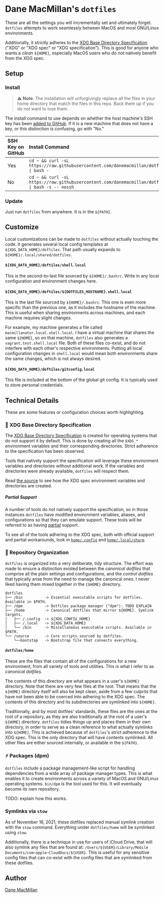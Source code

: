 # Dane MacMillan's `dotfiles`

These are all the settings you will incrementally set and ultimately forget. 
`dotfiles` attempts to work seamlessly between MacOS and most GNU/Linux 
environments.

Additionally, it strictly adheres to the [XDG Base Directory Specification](https://specifications.freedesktop.org/basedir-spec/basedir-spec-latest.html) ("XDG" or "XDG spec" or "XDG specification").
This is good for anyone who wants a *clean* `${HOME}`, especially MacOS users
who do not natively benefit from the XDG spec.

## Setup

### Install

> :warning: **Note**: The installation will unforgivingly replace all the files 
> in your home directory that match the files in this repo. Back them up if you 
> do not want to lose them.

The install command to use depends on whether the host machine's SSH key has
been [added to GitHub](https://github.com/settings/keys). If it is a new 
machine that does not have a key, or this distinction is confusing, go 
with "No."

| SSH Key on GitHub | Install Command |
| :---------------- | :-------------- |
| Yes               | `cd ~ && curl -sL https://raw.githubusercontent.com/danemacmillan/dotfiles/master/bin/__dotfiles_install \| bash -` |
| No                | `cd ~ && curl -sL https://raw.githubusercontent.com/danemacmillan/dotfiles/master/bin/__dotfiles_install \| bash -s -- nossh` |

### Update

Just run `dotfiles` from anywhere. It is in the `${PATH}`.

## Customize

Local customizations can be made to `dotfiles` without actually touching the
code. It generates several local config templates at `${XDG_DATA_HOME}/doftiles`.
That path usually expands to `${HOME}/.local/shared/dotfiles`.

#### `${XDG_DATA_HOME}/doftiles/shell.local`

This is the second-to-last file sourced by `${HOME}/.bashrc`. Write in any local
configuration and environment changes here. 

#### `${XDG_DATA_HOME}/doftiles/${DOTFILES_HOSTNAME}.shell.local`

This is the last file sourced by `${HOME}/.bashrc`. This one is even more
specific than the previous one, as it includes the hostname of the machine. This
is useful when sharing environments across machines, and each machine requires
slight changes.

For example, my machine generates a file called `macmillanator.local.shell.local`.
I have a virtual machine that shares the same `${HOME}`, so on that machine,
`dotfiles` also generates a `vagrant.test.shell.local` file. Both of these files
co-exist, and do not interfere with each other's respective environments.
Putting all local configuration changes in `shell.local` would mean both
environments share the same changes, which is not always desired.

#### `${XDG_DATA_HOME}/doftiles/gitconfig.local`

This file is included at the bottom of the global git config. It is typically
used to store personal credentials.

## Technical Details

These are some features or configuration choices worth highlighting.

### :bookmark_tabs: XDG Base Directory Specification

The [XDG Base Directory Specification](https://specifications.freedesktop.org/basedir-spec/basedir-spec-latest.html)
is created for operating systems that do not support it by default. This is 
done by creating all the `$XDG_*` environment variables and their corresponding
directories. Strict adherence to the specification has been observed.

Tools that natively support the specification will leverage these environment
variables and directories without additional work. If the variables and
directories were already available, `dotfiles` will respect them.

Read [the source](https://github.com/danemacmillan/dotfiles/blob/master/source/xdg_base_directory_specification.sh) 
to see how the XDG spec environment variables and directories are created.

##### Partial Support

A number of tools do not natively support the specification, so in those
instances `dotfiles` have modified environment variables, aliases, and 
configurations so that they can emulate support. These tools will be referred 
to as having [partial](https://wiki.archlinux.org/index.php/XDG_Base_Directory#Partial)
support.

To see all of the tools adhering to the XDG spec, both with official support 
and partial workarounds, look in [`home/.config`](https://github.com/danemacmillan/dotfiles/tree/master/home/.config) 
and [`home/.local/share`](https://github.com/danemacmillan/dotfiles/tree/master/home/.local/share).

### :file_folder: Repository Organization

`dotfiles` is organized into a very deliberate, tidy structure. The effort was
made to ensure a distinction existed between the *canonical dotfiles* that 
comprise all the plain settings and configurations, and the *control dotfiles* 
that  typically arise from the need to manage the canonical ones. I never liked 
having them mixed together in the `{$HOME}` directory.

```
dotfiles
├── /bin          -> Essential executable scripts for dotfiles. Available in $PATH.
├── /dpm          -> Dotfiles package manager ("dpm"): TODO EXPLAIN
├── /home         -> Canonical dotfiles that mirror ${HOME}. Symlink targets.
│   ├── /.config  -> ${XDG_CONFIG_HOME}
│   ├── /.local   -> ${XDG_DATA_HOME}
│   └── /bin      -> Miscellaneous executable scripts. Available in $PATH.
└── /source       -> Core scripts sourced by dotfiles.
    └──bootstap   -> Bootstrap file that connects everything.
```

#### `dotfiles/home`

These are the files that contain all of the configurations for a new
environment, from all variety of tools and utilities. This is what I refer to
as *canonical dotfiles*.

The contents of this directory are what appears in a user's `${HOME}` directory.
Note that there are very few files at the root. That means that the `${HOME}`
directory itself will also be kept clean, aside from a few culprits that have 
not been able to be coerced into adhering to the XDG spec. The contents of this 
directory and its subdirectories are symlinked into `${HOME}`.

Traditionally, and by most dotfiles' standards, these files are the ones at the 
root of a repository, as they are also traditionally at the root of a user's 
`${HOME}` directory. `dotfiles` tidies things up and places them in their own 
directory, in order to serve as a clean reference to what actually symlinks 
into `${HOME}`. This is achieved because of `dotfiles`'s strict adherence to 
the XDG spec. This is the only directory that will have contents symlinked. All
other files are either sourced internally, or available in the `${PATH}`. 

### :zap: Packages (dpm)

`dotfiles` include a package management-like script for handling
dependencies from a wide array of package manager types. This is what enables
it to create environments across a variety of MacOS and GNU/Linux operating 
systems. `bin/dpm` is the tool used for this. It will eventually become its own
repository.

TODO: explain how this works.

### Symlinks via `stow`

As of November 16, 2021, these dotfiles replaced manual symlink creation with
the `stow` command. Everything under `dotfiles/home` will be symlinked using
`stow`.

Additionally, there is a technique in use for users of iCloud Drive, that will
also symlink any files that are found at: 
`/Users/${USER}/Library/Mobile Documents/com~apple~CloudDocs/${USER}`. This is
useful for any sensitive config files that can co-exist with the config files
that are symlinked from these dotfiles.

## Author

[Dane MacMillan](https://danemacmillan.com)
